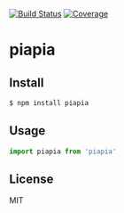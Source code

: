 [![Build Status](https://travis-ci.org/kaelzhang/node-piapia.svg?branch=master)](https://travis-ci.org/kaelzhang/node-piapia)
[![Coverage](https://codecov.io/gh/kaelzhang/node-piapia/branch/master/graph/badge.svg)](https://codecov.io/gh/kaelzhang/node-piapia)
<!-- optional appveyor tst
[![Windows Build Status](https://ci.appveyor.com/api/projects/status/github/kaelzhang/node-piapia?branch=master&svg=true)](https://ci.appveyor.com/project/kaelzhang/node-piapia)
-->
<!-- optional npm version
[![NPM version](https://badge.fury.io/js/piapia.svg)](http://badge.fury.io/js/piapia)
-->
<!-- optional npm downloads
[![npm module downloads per month](http://img.shields.io/npm/dm/piapia.svg)](https://www.npmjs.org/package/piapia)
-->
<!-- optional dependency status
[![Dependency Status](https://david-dm.org/kaelzhang/node-piapia.svg)](https://david-dm.org/kaelzhang/node-piapia)
-->

# piapia

<!-- description -->

## Install

```sh
$ npm install piapia
```

## Usage

```js
import piapia from 'piapia'
```

## License

MIT
